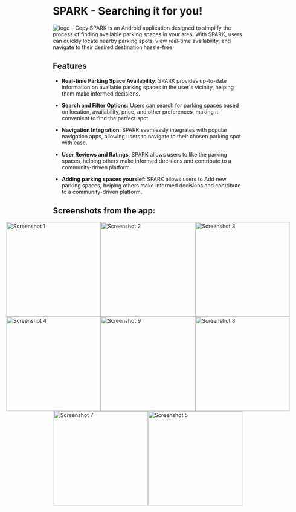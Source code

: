 # SPARK - Searching it for you!
 ![logo - Copy](https://github.com/micahelv000/Spark/assets/74205460/ac0645eb-501b-457c-97f0-9e551f9af0a5)
SPARK is an Android application designed to simplify the process of finding available parking spaces in your area. With SPARK, users can quickly locate nearby parking spots, view real-time availability, and navigate to their desired destination hassle-free.

## Features

- **Real-time Parking Space Availability**: SPARK provides up-to-date information on available parking spaces in the user's vicinity, helping them make informed decisions.
  
- **Search and Filter Options**: Users can search for parking spaces based on location, availability, price, and other preferences, making it convenient to find the perfect spot.

- **Navigation Integration**: SPARK seamlessly integrates with popular navigation apps, allowing users to navigate to their chosen parking spot with ease.

- **User Reviews and Ratings**: SPARK allows users to like the parking spaces, helping others make informed decisions and contribute to a community-driven platform.
  
- **Adding parking spaces yourslef**: SPARK allows users to Add new parking spaces, helping others make informed decisions and contribute to a community-driven platform.
  
## Screenshots from the app:
<div style="display: flex; justify-content: center; align-items: center;">
    <img src="https://github.com/micahelv000/Spark/assets/74205460/dc4cf2dc-0886-49cb-b902-b47b6ff6fb7f" alt="Screenshot 1" width="250"/>
    <img src="https://github.com/micahelv000/Spark/assets/74205460/44d7de47-8ed5-4bab-a53a-c857f65e55cb" alt="Screenshot 2" width="250"/>
    <img src="https://github.com/micahelv000/Spark/assets/74205460/6a3dcece-fa47-4fc9-9496-9f32809be3b3" alt="Screenshot 3" width="250"/>
</div>
<div style="display: flex; justify-content: center; align-items: center;">
    <img src="https://github.com/micahelv000/Spark/assets/74205460/9b670f87-f9a4-45b4-a176-9860e7264084" alt="Screenshot 4" width="250"/>
    <img src="https://github.com/micahelv000/Spark/assets/74205460/9c220e83-cc7d-49fa-a8e4-a3dd0196056f" alt="Screenshot 9" width="250"/>
    <img src="https://github.com/micahelv000/Spark/assets/74205460/8cea1871-3c4e-4991-84ea-a34b881d99bc" alt="Screenshot 8" width="250"/>
</div>
<div style="display: flex; justify-content: center; align-items: center;">
    <img src="https://github.com/micahelv000/Spark/assets/74205460/09dbb41c-59bc-4a54-8d7f-903fbe1a1802" alt="Screenshot 7" width="250"/>
    <img src="https://github.com/micahelv000/Spark/assets/74205460/d3f9048e-7352-48de-9ce2-36d3f52e90d1" alt="Screenshot 5" width="250"/>
</div>
